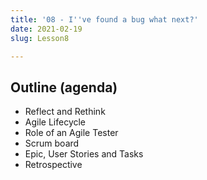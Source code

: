 ```yaml
---
title: '08 - I''ve found a bug what next?'
date: 2021-02-19
slug: Lesson8

---
```

## Outline (agenda)

* Reflect and Rethink
* Agile Lifecycle
* Role of an Agile Tester
* Scrum board
* Epic, User Stories and Tasks
* Retrospective